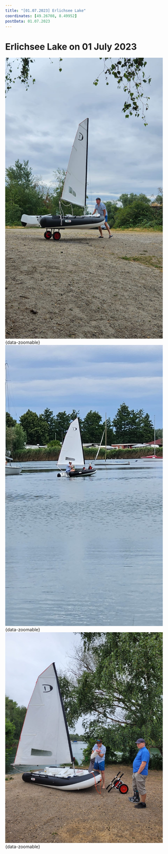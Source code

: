 ```yaml
---
title: "[01.07.2023] Erlichsee Lake"
coordinates: [49.26708, 8.49952]
postData: 01.07.2023
---
```

# Erlichsee Lake on 01 July 2023

![move boat](../img/trips/2023-07-01-move-boat.jpg){data-zoomable}
![sail alone](../img/trips/2023-07-01-sail-alone.jpg){data-zoomable}
![pack sail](../img/trips/2023-07-01-pack-sail.jpg){data-zoomable}